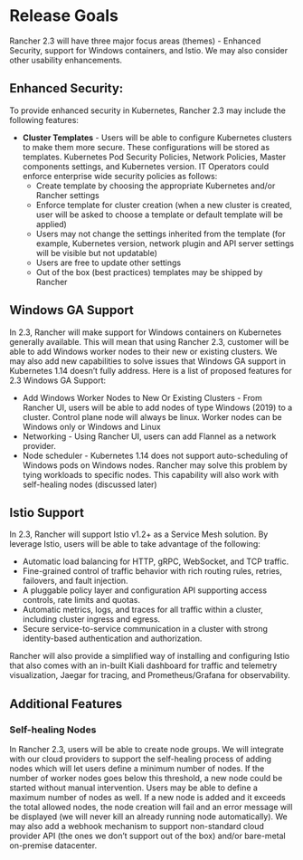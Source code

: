 # Release Goals

Rancher 2.3 will have three major focus areas (themes) - Enhanced Security, support for Windows containers, and Istio. We may also consider other usability enhancements.  

## Enhanced Security:
To provide enhanced security in Kubernetes, Rancher 2.3 may include the following features: 
* **Cluster Templates** - Users will be able to configure Kubernetes clusters to make them more secure. These configurations will be stored as templates.  Kubernetes Pod Security Policies, Network Policies, Master components settings, and Kubernetes version. IT Operators could enforce enterprise wide security policies as follows:
    * Create template by choosing the appropriate Kubernetes and/or Rancher settings
    * Enforce template for cluster creation (when a new cluster is created, user will be asked to choose a template or default template will be applied)
    * Users may not change the settings inherited from the template (for example, Kubernetes version, network plugin and API server settings will be visible but not updatable)
    * Users are free to update other settings 
    * Out of the box (best practices) templates may be shipped by Rancher

## Windows GA Support
In 2.3, Rancher will make support for Windows containers on Kubernetes generally available. This will mean that using Rancher 2.3, customer will be able to add Windows worker nodes to their new or existing clusters. We may also add new capabilities to solve issues that Windows GA support in Kubernetes 1.14 doesn’t fully address. 
Here is a list of proposed features for 2.3 Windows GA Support:
* Add Windows Worker Nodes to New Or Existing Clusters - From Rancher UI, users will be able to add  nodes of type Windows (2019) to a cluster. Control plane node will always be linux. Worker nodes can be Windows only or Windows and Linux
* Networking - Using Rancher UI, users can add Flannel as a network provider. 
* Node scheduler - Kubernetes 1.14 does not support auto-scheduling of Windows pods on Windows nodes. Rancher may solve this problem by tying workloads to specific nodes. This capability will also work with self-healing nodes (discussed later)

## Istio Support
In 2.3, Rancher will support Istio v1.2+ as a Service Mesh solution.  By leverage Istio, users will be able to take advantage of the following:
* Automatic load balancing for HTTP, gRPC, WebSocket, and TCP traffic.
* Fine-grained control of traffic behavior with rich routing rules, retries, failovers, and fault injection.
* A pluggable policy layer and configuration API supporting access controls, rate limits and quotas.
* Automatic metrics, logs, and traces for all traffic within a cluster, including cluster ingress and egress.
* Secure service-to-service communication in a cluster with strong identity-based authentication and authorization.

Rancher will also provide a simplified way of installing and configuring Istio that also comes with an in-built Kiali dashboard for traffic and telemetry visualization, Jaegar for tracing, and Prometheus/Grafana for observability.

## Additional Features
### Self-healing Nodes
In Rancher 2.3, users will be able to create node groups. We will integrate with our cloud providers to support the self-healing process of adding nodes which will let users define a minimum number of nodes. If the number of worker nodes goes below this threshold,  a new node could be started without manual intervention. Users may be able to define a maximum number of nodes as well. If a new node is added and it exceeds the total allowed nodes, the node creation will fail and an error message will be displayed (we will never kill an already running node automatically).
We may also add a webhook mechanism to support non-standard cloud provider API (the ones we don’t support out of the box) and/or bare-metal on-premise datacenter. 

